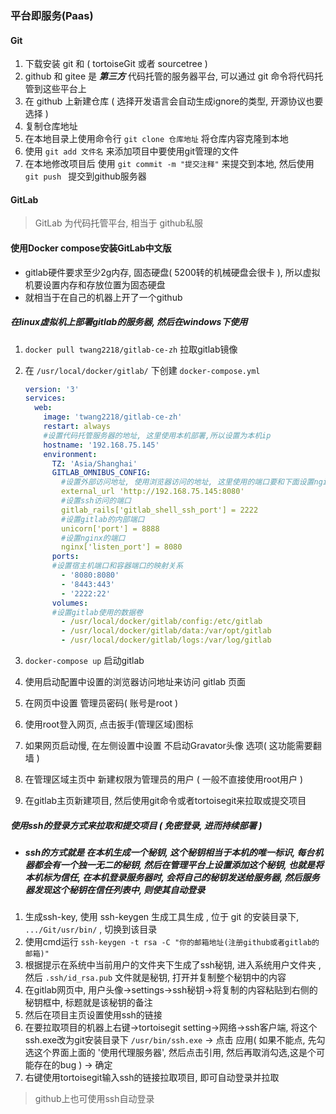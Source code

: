 

### 平台即服务(Paas)

#### Git

1. 下载安装 git 和 ( tortoiseGit 或者 sourcetree )
2. github 和 gitee 是 ***第三方*** 代码托管的服务器平台, 可以通过 git 命令将代码托管到这些平台上
3. 在 github 上新建仓库 ( 选择开发语言会自动生成ignore的类型, 开源协议也要选择 )
4. 复制仓库地址
5. 在本地目录上使用命令行 `git clone 仓库地址` 将仓库内容克隆到本地
6. 使用 `git add 文件名` 来添加项目中要使用git管理的文件
7. 在本地修改项目后 使用 `git commit -m "提交注释"` 来提交到本地, 然后使用 `git push ` 提交到github服务器



#### GitLab 

>  GitLab 为代码托管平台, 相当于 github私服

#### 使用Docker compose安装GitLab中文版

* gitlab硬件要求至少2g内存, 固态硬盘( 5200转的机械硬盘会很卡 ), 所以虚拟机要设置内存和存放位置为固态硬盘
* 就相当于在自己的机器上开了一个github

##### 在linux虚拟机上部署gitlab的服务器, 然后在windows下使用

1. `docker pull twang2218/gitlab-ce-zh` 拉取gitlab镜像

2. 在 `/usr/local/docker/gitlab/` 下创建 `docker-compose.yml`

   ```yaml
   version: '3'
   services:
     web:
       image: 'twang2218/gitlab-ce-zh'
       restart: always
       #设置代码托管服务器的地址, 这里使用本机部署,所以设置为本机ip
       hostname: '192.168.75.145'
       environment: 
         TZ: 'Asia/Shanghai'
         GITLAB_OMNIBUS_CONFIG:
           #设置外部访问地址, 使用浏览器访问的地址, 这里使用的端口要和下面设置nginx的端口一致
           external_url 'http://192.168.75.145:8080'
           #设置ssh访问的端口
           gitlab_rails['gitlab_shell_ssh_port'] = 2222
           #设置gitlab的内部端口
           unicorn['port'] = 8888
           #设置nginx的端口
           nginx['listen_port'] = 8080
         ports:
         #设置宿主机端口和容器端口的映射关系
           - '8080:8080'
           - '8443:443'
           - '2222:22'
         volumes:
         #设置gitlab使用的数据卷
           - /usr/local/docker/gitlab/config:/etc/gitlab
           - /usr/local/docker/gitlab/data:/var/opt/gitlab
           - /usr/local/docker/gitlab/logs:/var/log/gitlab
   ```

3. `docker-compose up`  启动gitlab

4. 使用启动配置中设置的浏览器访问地址来访问 gitlab 页面

5. 在网页中设置 管理员密码( 账号是root )

6. 使用root登入网页, 点击扳手(管理区域)图标

7. 如果网页启动慢, 在左侧设置中设置 不启动Gravator头像 选项( 这功能需要翻墙 )

8. 在管理区域主页中 新建权限为管理员的用户 ( 一般不直接使用root用户 )

9. 在gitlab主页新建项目, 然后使用git命令或者tortoisegit来拉取或提交项目

##### 使用ssh的登录方式来拉取和提交项目 ( 免密登录, 进而持续部署 )

* ##### ssh的方式就是 在本机生成一个秘钥, 这个秘钥相当于本机的唯一标识, 每台机器都会有一个独一无二的秘钥, 然后在管理平台上设置添加这个秘钥, 也就是将本机标为信任, 在本机登录服务器时, 会将自己的秘钥发送给服务器, 然后服务器发现这个秘钥在信任列表中, 则使其自动登录

1. 生成ssh-key, 使用 ssh-keygen 生成工具生成 ,  位于 git 的安装目录下, `.../Git/usr/bin/` , 切换到该目录
2. 使用cmd运行 `ssh-keygen -t rsa -C "你的邮箱地址(注册github或者gitlab的邮箱)"`
3. 根据提示在系统中当前用户的文件夹下生成了ssh秘钥, 进入系统用户文件夹 , 然后 `.ssh/id_rsa.pub` 文件就是秘钥, 打开并复制整个秘钥中的内容
4. 在gitlab网页中, 用户头像->settings->ssh秘钥->将复制的内容粘贴到右侧的秘钥框中, 标题就是该秘钥的备注
5. 然后在项目主页设置使用ssh的链接
6. 在要拉取项目的机器上右键->tortoisegit setting->网络->ssh客户端, 将这个ssh.exe改为git安装目录下 `/usr/bin/ssh.exe` -> 点击 应用( 如果不能点, 先勾选这个界面上面的 '使用代理服务器', 然后点击引用, 然后再取消勾选,这是个可能存在的bug ) -> 确定
7. 右键使用tortoisegit输入ssh的链接拉取项目, 即可自动登录并拉取

> github上也可使用ssh自动登录



